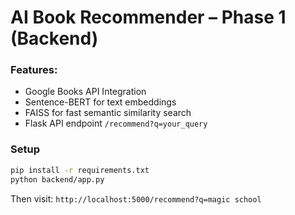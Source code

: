 # AI Book Recommender – Phase 1 (Backend)

### Features:
- Google Books API Integration
- Sentence-BERT for text embeddings
- FAISS for fast semantic similarity search
- Flask API endpoint `/recommend?q=your_query`

### Setup
```bash
pip install -r requirements.txt
python backend/app.py
```

Then visit: `http://localhost:5000/recommend?q=magic school`